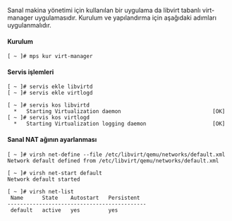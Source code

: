 Sanal makina yönetimi için kullanılan bir uygulama da libvirt tabanlı virt-manager uygulamasıdır.
Kurulum ve yapılandırma için aşağıdaki adımları uygulanmalıdır.


#### Kurulum
```
[ ~ ]# mps kur virt-manager
```

#### Servis işlemleri
```
[ ~ ]# servis ekle libvirtd
[ ~ ]# servis ekle virtlogd

[ ~ ]# servis kos libvirtd
  *   Starting Virtualization daemon                             [OK]
[ ~ ]# servis kos virtlogd
  *   Starting Virtualization logging daemon                     [OK]
```

#### Sanal NAT ağının ayarlanması
```
[ ~ ]# virsh net-define --file /etc/libvirt/qemu/networks/default.xml 
Network default defined from /etc/libvirt/qemu/networks/default.xml

[ ~ ]# virsh net-start default
Network default started

[ ~ ]# virsh net-list 
 Name      State    Autostart   Persistent
--------------------------------------------
 default   active   yes         yes

```
